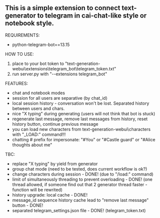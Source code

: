 This is a simple extension to connect text-generator to telegram in cai-chat-like style or notebook style.
-

REQUIREMENTS:
- python-telegram-bot==13.15

HOW TO USE:
1) place to your bot token to "text-generation-webui\extensions\telegram_bot\telegram_token.txt"
2) run server.py with "--extensions telegram_bot"

FEATURES:
- chat and notebook modes
- session for all users are separative (by chat_id)
- local session history - conversation won't be lost. Separated history between users and chars.
- nice "X typing" during generating (users will not think that bot is stuck)
- regenerate last message, remove last messages from history, reset history button, continue previous message
- you can load new characters from text-generation-webui\characters with "_LOAD:" command!!!
- chatting # prefix for impersonate: "#You" or "#Castle guard" or "#Alice thoughts about me"


TBC:
- replace "X typing" by yield from generator
- group chat mode (need to be tested, does current workflow is ok?)
- change characters during session - DONE! (due to "/load:" command)
- limit of simultaneously threading to prevent overloading - DONE! (one thread allowed, if someone find out that 2 generator thread faster - function will be rewrited) 
- history upgrade: local cache - DONE!
- message_id sequence history cache lead to "remove last message" button - DONE!
- separated telegram_settings.json file - DONE! (telegram_token.txt)
